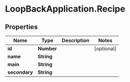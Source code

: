 # LoopBackApplication.Recipe

## Properties

Name | Type | Description | Notes
------------ | ------------- | ------------- | -------------
**id** | **Number** |  | [optional] 
**name** | **String** |  | 
**main** | **String** |  | 
**secondary** | **String** |  | 


